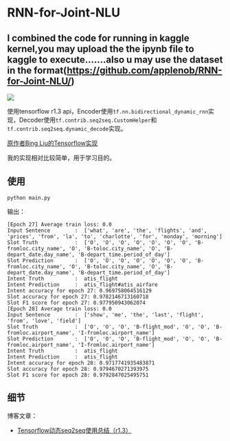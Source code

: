 # RNN-for-Joint-NLU

## I combined the code for running in kaggle kernel,you may upload the the ipynb file to kaggle to execute.......also u may use the dataset in the format(https://github.com/applenob/RNN-for-Joint-NLU/)

![](https://github.com/applenob/RNN-for-Joint-NLU/raw/master/res/arc.png)

使用tensorflow r1.3 api，Encoder使用`tf.nn.bidirectional_dynamic_rnn`实现，Decoder使用`tf.contrib.seq2seq.CustomHelper`和`tf.contrib.seq2seq.dynamic_decode`实现。

[原作者Bing Liu的Tensorflow实现](https://github.com/HadoopIt/rnn-nlu)

我的实现相对比较简单，用于学习目的。

## 使用

```
python main.py
```

输出：
```
[Epoch 27] Average train loss: 0.0
Input Sentence        :  ['what', 'are', 'the', 'flights', 'and', 'prices', 'from', 'la', 'to', 'charlotte', 'for', 'monday', 'morning']
Slot Truth            :  ['O', 'O', 'O', 'O', 'O', 'O', 'O', 'B-fromloc.city_name', 'O', 'B-toloc.city_name', 'O', 'B-depart_date.day_name', 'B-depart_time.period_of_day']
Slot Prediction       :  ['O', 'O', 'O', 'O', 'O', 'O', 'O', 'B-fromloc.city_name', 'O', 'B-toloc.city_name', 'O', 'B-depart_date.day_name', 'B-depart_time.period_of_day']
Intent Truth          :  atis_flight
Intent Prediction     :  atis_flight#atis_airfare
Intent accuracy for epoch 27: 0.969758064516129
Slot accuracy for epoch 27: 0.9782146713160718
Slot F1 score for epoch 27: 0.977950943062074
[Epoch 28] Average train loss: 0.0
Input Sentence        :  ['show', 'me', 'the', 'last', 'flight', 'from', 'love', 'field']
Slot Truth            :  ['O', 'O', 'O', 'B-flight_mod', 'O', 'O', 'B-fromloc.airport_name', 'I-fromloc.airport_name']
Slot Prediction       :  ['O', 'O', 'O', 'B-flight_mod', 'O', 'O', 'B-fromloc.airport_name', 'I-fromloc.airport_name']
Intent Truth          :  atis_flight
Intent Prediction     :  atis_flight
Intent accuracy for epoch 28: 0.9717741935483871
Slot accuracy for epoch 28: 0.9794670271393975
Slot F1 score for epoch 28: 0.9792847025495751
```

## 细节

博客文章：
- [Tensorflow动态seq2seq使用总结（r1.3）](https://github.com/applenob/RNN-for-Joint-NLU/blob/master/tensorflow_dynamic_seq2seq.md)
